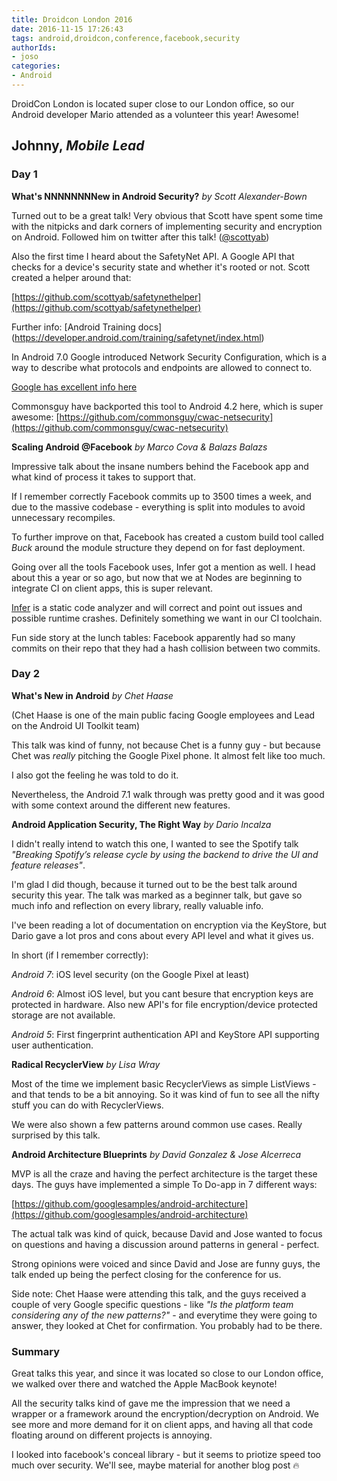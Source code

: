 ```yaml
---
title: Droidcon London 2016
date: 2016-11-15 17:26:43
tags: android,droidcon,conference,facebook,security
authorIds: 
- joso
categories:
- Android
---
```


DroidCon London is located super close to our London office, so our Android developer Mario attended as a volunteer this year! Awesome!


## Johnny, _Mobile Lead_


### Day 1

__What's NNNNNNNNew in Android Security?__ _by Scott Alexander-Bown_

Turned out to be a great talk! Very obvious that Scott have spent some time with the nitpicks and dark corners of implementing security and encryption on Android. Followed him on twitter after this talk! ([@scottyab](https://twitter.com/scottyab))

Also the first time I heard about the SafetyNet API. A Google API that checks for a device's security state and whether it's rooted or not. Scott created a helper around that:

[https://github.com/scottyab/safetynethelper](https://github.com/scottyab/safetynethelper)

Further info:
[Android Training docs]
(https://developer.android.com/training/safetynet/index.html)

In Android 7.0 Google introduced Network Security Configuration, which is a way to describe what protocols and endpoints are allowed to connect to.

[Google has excellent info here](https://developer.android.com/training/articles/security-config.html)

Commonsguy have backported this tool to Android 4.2 here, which is super awesome:
[https://github.com/commonsguy/cwac-netsecurity](https://github.com/commonsguy/cwac-netsecurity)

__Scaling Android @Facebook__ _by Marco Cova & Balazs Balazs_

Impressive talk about the insane numbers behind the Facebook app and what kind of process it takes to support that.

If I remember correctly Facebook commits up to 3500 times a week, and due to the massive codebase - everything is split into modules to avoid unnecessary recompiles.

To further improve on that, Facebook has created a custom build tool called _Buck_ around the module structure they depend on for fast deployment.

Going over all the tools Facebook uses, Infer got a mention as well. I head about this a year or so ago, but now that we at Nodes are beginning to integrate CI on client apps, this is super relevant. 

[Infer](http://fbinfer.com/) is a static code analyzer and will correct and point out issues and possible runtime crashes. Definitely something we want in our CI toolchain.

Fun side story at the lunch tables: Facebook apparently had so many commits on their repo that they had a hash collision between two commits.


### Day 2

__What's New in Android__ _by Chet Haase_

(Chet Haase is one of the main public facing Google employees and Lead on the Android UI Toolkit team)

This talk was kind of funny, not because Chet is a funny guy - but because Chet was _really_ pitching the Google Pixel phone. It almost felt like too much.

I also got the feeling he was told to do it.

Nevertheless, the Android 7.1 walk through was pretty good and it was good with some context around the different new features.


__Android Application Security, The Right Way__ _by Dario Incalza_

I didn't really intend to watch this one, I wanted to see the Spotify talk _"Breaking Spotify’s release cycle by using the backend to drive the UI and feature releases"_. 

I'm glad I did though, because it turned out to be the best talk around security this year. The talk was marked as a beginner talk, but gave so much info and reflection on every library, really valuable info.

I've been reading a lot of documentation on encryption via the KeyStore, but Dario gave a lot pros and cons about every API level and what it gives us.

In short (if I remember correctly):

*Android 7*: iOS level security (on the Google Pixel at least)

*Android 6*: Almost iOS level, but you cant besure that encryption keys are protected in hardware. Also new API's for file encryption/device protected storage are not available.

*Android 5*: First fingerprint authentication API and KeyStore API supporting user authentication.

__Radical RecyclerView__ _by Lisa Wray_

Most of the time we implement basic RecyclerViews as simple ListViews - and that tends to be a bit annoying. So it was kind of fun to see all the nifty stuff you can do with RecyclerViews.

We were also shown a few patterns around common use cases. Really surprised by this talk.

__Android Architecture Blueprints__ _by David Gonzalez & Jose Alcerreca_

MVP is all the craze and having the perfect architecture is the target these days. The guys have implemented a simple To Do-app in 7 different ways:

[https://github.com/googlesamples/android-architecture](https://github.com/googlesamples/android-architecture)

The actual talk was kind of quick, because David and Jose wanted to focus on questions and having a discussion around patterns in general - perfect.

Strong opinions were voiced and since David and Jose are funny guys, the talk ended up being the perfect closing for the conference for us.

Side note: Chet Haase were attending this talk, and the guys received a couple of very Google specific questions - like _"Is the platform team considering any of the new patterns?"_ - and everytime they were going to answer, they looked at Chet for confirmation. You probably had to be there.

### Summary

Great talks this year, and since it was located so close to our London office, we walked over there and watched the Apple MacBook keynote!

All the security talks kind of gave me the impression that we need a wrapper or a framework around the encryption/decryption on Android. We see more and more demand for it on client apps, and having all that code floating around on different projects is annoying.

I looked into facebook's conceal library - but it seems to priotize speed too much over security. We'll see, maybe material for another blog post 🔥
